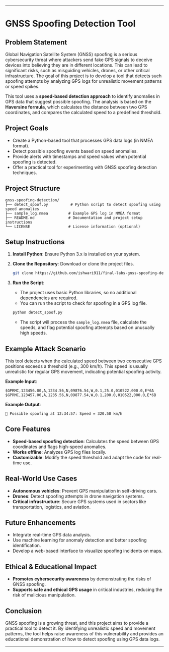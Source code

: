 
---

# GNSS Spoofing Detection Tool

## Problem Statement

Global Navigation Satellite System (GNSS) spoofing is a serious cybersecurity threat where attackers send fake GPS signals to deceive devices into believing they are in different locations. This can lead to significant risks, such as misguiding vehicles, drones, or other critical infrastructure. The goal of this project is to develop a tool that detects such spoofing attempts by analyzing GPS logs for unrealistic movement patterns or speed spikes.

This tool uses a **speed-based detection approach** to identify anomalies in GPS data that suggest possible spoofing. The analysis is based on the **Haversine formula**, which calculates the distance between two GPS coordinates, and compares the calculated speed to a predefined threshold.

## Project Goals

* Create a Python-based tool that processes GPS data logs (in NMEA format).
* Detect possible spoofing events based on speed anomalies.
* Provide alerts with timestamps and speed values when potential spoofing is detected.
* Offer a practical tool for experimenting with GNSS spoofing detection techniques.

## Project Structure

```
gnss-spoofing-detection/
├── detect_spoof.py          # Python script to detect spoofing using speed anomalies
├── sample_log.nmea         # Example GPS log in NMEA format
├── README.md               # Documentation and project setup instructions
└── LICENSE                 # License information (optional)
```

## Setup Instructions

1. **Install Python**: Ensure Python 3.x is installed on your system.
2. **Clone the Repository**: Download or clone the project files.

   ```bash
   git clone https://github.com/ishwari911/final-labs-gnss-spoofing-detector.git

   ```
3. **Run the Script**:

   * The project uses basic Python libraries, so no additional dependencies are required.
   * You can run the script to check for spoofing in a GPS log file.

   ```bash
   python detect_spoof.py
   ```

   * The script will process the `sample_log.nmea` file, calculate the speeds, and flag potential spoofing attempts based on unusually high speeds.

## Example Attack Scenario

This tool detects when the calculated speed between two consecutive GPS positions exceeds a threshold (e.g., 300 km/h). This speed is usually unrealistic for regular GPS movement, indicating potential spoofing activity.

**Example Input**:

```
$GPRMC,123456.00,A,1234.56,N,09876.54,W,0.1,25.0,010522,000.0,E*6A
$GPRMC,123457.00,A,1235.56,N,09877.54,W,0.1,200.0,010522,000.0,E*6B
```

**Example Output**:

```
🚨 Possible spoofing at 12:34:57: Speed = 320.50 km/h
```

## Core Features

* **Speed-based spoofing detection**: Calculates the speed between GPS coordinates and flags high-speed anomalies.
* **Works offline**: Analyzes GPS log files locally.
* **Customizable**: Modify the speed threshold and adapt the code for real-time use.

## Real-World Use Cases

* **Autonomous vehicles**: Prevent GPS manipulation in self-driving cars.
* **Drones**: Detect spoofing attempts in drone navigation systems.
* **Critical infrastructure**: Secure GPS systems used in sectors like transportation, logistics, and aviation.

## Future Enhancements

* Integrate real-time GPS data analysis.
* Use machine learning for anomaly detection and better spoofing identification.
* Develop a web-based interface to visualize spoofing incidents on maps.

## Ethical & Educational Impact

* **Promotes cybersecurity awareness** by demonstrating the risks of GNSS spoofing.
* **Supports safe and ethical GPS usage** in critical industries, reducing the risk of malicious manipulation.

## Conclusion

GNSS spoofing is a growing threat, and this project aims to provide a practical tool to detect it. By identifying unrealistic speed and movement patterns, the tool helps raise awareness of this vulnerability and provides an educational demonstration of how to detect spoofing using GPS data logs.

---


